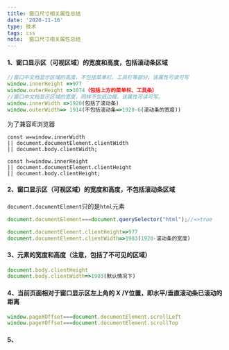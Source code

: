 ```yaml
---
title: 窗口尺寸相关属性总结
date: '2020-11-16'
type: 技术
tags: css
note:  窗口尺寸相关属性总结
---
```

#### 1、窗口显示区（可视区域）的宽度和高度，**包括滚动条区域**
```js
//窗口中文档显示区域的高度，不包括菜单栏、工具栏等部分。该属性可读可写
window.innerHeight =>977
window.outerHeight =>1074（包括上方的菜单栏、工具条）
//窗口中文档显示区域的宽度，同样不包括边框。该属性可读可写。
window.innerWidth =>1920(包括了滚动条)
window.outerWidth=> 1914(不包括滚动条=>1920-6(滚动条的宽度))
```
为了兼容iE浏览器
```js17
const w=window.innerWidth
|| document.documentElement.clientWidth
|| document.body.clientWidth;

const h=window.innerHeight
|| document.documentElement.clientHeight
|| document.body.clientHeight;
```
#### 2、窗口显示区（可视区域）的宽度和高度，**不包括滚动条区域**
`document.documentElement`只的是`html`元素
```js
document.documentElement===document.querySelector("html");//=>true
```
```js
document.documentElement.clientHeight=>977
document.documentElement.clientWidth=>1903(1920-滚动条的宽度)
```
#### 3、<body>元素的宽度和高度（注意，包括了不可见的区域）
```js
document.body.clientHeight
document.body.clientWidth=>1903(默认情况下)

```
#### 4、当前页面相对于窗口显示区左上角的 X /Y位置，即水平/垂直滚动条已滚动的距离
```js
window.pageXOffset===document.documentElement.scrollLeft
window.pageYOffset===document.documentElement.scrollTop
```

#### 5、